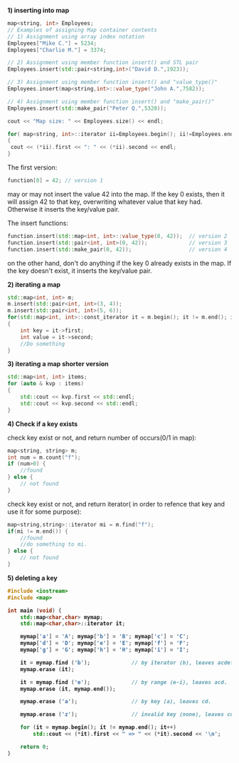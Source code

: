 <b>1) inserting into map</b>
```cpp
map<string, int> Employees;
// Examples of assigning Map container contents
// 1) Assignment using array index notation
Employees["Mike C."] = 5234;
Employees["Charlie M."] = 3374;

// 2) Assignment using member function insert() and STL pair
Employees.insert(std::pair<string,int>("David D.",1923));

// 3) Assignment using member function insert() and "value_type()"
Employees.insert(map<string,int>::value_type("John A.",7582));

// 4) Assignment using member function insert() and "make_pair()"
Employees.insert(std::make_pair("Peter Q.",5328));

cout << "Map size: " << Employees.size() << endl;

for( map<string, int>::iterator ii=Employees.begin(); ii!=Employees.end(); ++ii)
{
 cout << (*ii).first << ": " << (*ii).second << endl;
}
```
The first version:

```cpp
function[0] = 42; // version 1
```
may or may not insert the value 42 into the map. If the key 0 exists, then it will assign 42 to that key, overwriting whatever value that key had. Otherwise it inserts the key/value pair.

The insert functions:
```cpp
function.insert(std::map<int, int>::value_type(0, 42));  // version 2
function.insert(std::pair<int, int>(0, 42));             // version 3
function.insert(std::make_pair(0, 42));                  // version 4
```
on the other hand, don't do anything if the key 0 already exists in the map. If the key doesn't exist, it inserts the key/value pair.

<b>2) iterating a map</b>
```cpp
std::map<int, int> m;
m.insert(std::pair<int, int>(3, 4));
m.insert(std::pair<int, int>(5, 6));
for(std::map<int, int>::const_iterator it = m.begin(); it != m.end(); it++)
{
	int key = it->first;
	int value = it->second;
	//Do something
}
```
<b>3) iterating a map shorter version</b>
```cpp
std::map<int, int> items;
for (auto & kvp : items)
{
    std::cout << kvp.first << std::endl;
    std::cout << kvp.second << std::endl;
}
```
<b>4) Check if a key exists</b>

check key exist or not, and return number of occurs(0/1 in map):
```cpp
map<string, string> m;
int num = m.count("f");  
if (num>0) {    
    //found   
} else {  
    // not found  
}
```
check key exist or not, and return iterator( in order to refence that key and use it for some purpose):
```cpp
map<string,string>::iterator mi = m.find("f");  
if(mi != m.end()) {  
    //found  
    //do something to mi.  
} else {  
    // not found  
}  
```
<b>5) deleting a key 
```cpp
#include <iostream>
#include <map>

int main (void) {
    std::map<char,char> mymap;
    std::map<char,char>::iterator it;

    mymap['a'] = 'A'; mymap['b'] = 'B'; mymap['c'] = 'C';
    mymap['d'] = 'D'; mymap['e'] = 'E'; mymap['f'] = 'F';
    mymap['g'] = 'G'; mymap['h'] = 'H'; mymap['i'] = 'I';

    it = mymap.find ('b');             // by iterator (b), leaves acdefghi.
    mymap.erase (it);

    it = mymap.find ('e');             // by range (e-i), leaves acd.
    mymap.erase (it, mymap.end());

    mymap.erase ('a');                 // by key (a), leaves cd.

    mymap.erase ('z');                 // invalid key (none), leaves cd.

    for (it = mymap.begin(); it != mymap.end(); it++)
        std::cout << (*it).first << " => " << (*it).second << '\n';

    return 0;
}
```

